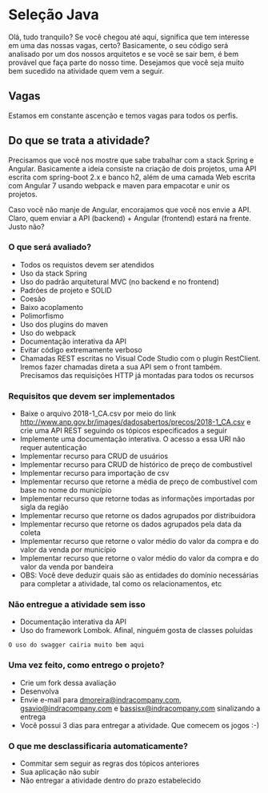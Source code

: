 # Seleção Java

Olá, tudo tranquilo? Se você chegou até aqui, significa que tem interesse em uma das nossas vagas, certo? Basicamente, o seu código será analisado por um dos nossos arquitetos e se você se sair bem, é bem provável que faça parte do nosso time. Desejamos que você seja muito bem sucedido na atividade quem vem a seguir.

## Vagas

Estamos em constante ascenção e temos vagas para todos os perfis.


## Do que se trata a atividade?

Precisamos que você nos mostre que sabe trabalhar com a stack Spring e Angular. Basicamente a ideia consiste na criação de dois projetos, uma API escrita com spring-boot 2.x e banco h2, além de uma camada Web escrita com Angular 7 usando webpack e maven para empacotar e unir os projetos.

Caso você não manje de Angular, encorajamos que você nos envie a API. Claro, quem enviar a API (backend) + Angular (frontend) estará na frente. Justo não?

### O que será avaliado?

* Todos os requistos devem ser atendidos
* Uso da stack Spring
* Uso do padrão arquitetural MVC (no backend e no frontend)
* Padrões de projeto e SOLID
* Coesão
* Baixo acoplamento
* Polimorfismo
* Uso dos plugins do maven
* Uso do webpack
* Documentação interativa da API
* Evitar código extremamente verboso
* Chamadas REST escritas no Visual Code Studio com o plugin RestClient. Iremos fazer chamadas direta a sua API sem o front também. Precisamos das requisições HTTP já montadas para todos os recursos


### Requisitos que devem ser implementados

* Baixe o arquivo 2018-1_CA.csv por meio do link http://www.anp.gov.br/images/dadosabertos/precos/2018-1_CA.csv e crie uma API REST seguindo os tópicos especificados a seguir
* Implemente uma documentação interativa. O acesso a essa URI não requer autenticação
* Implementar recurso para CRUD de usuários
* Implementar recurso para CRUD de histórico de preço de combustível
* Implementar recurso para importação de csv
* Implementar recurso que retorne a média de preço de combustível com base no nome do município
* Implementar recurso que retorne todas as informações importadas por sigla da região
* Implementar recurso que retorne os dados agrupados por distribuidora
* Implementar recurso que retorne os dados agrupados pela data da coleta
* Implementar recurso que retorne o valor médio do valor da compra e do valor da venda por município
* Implementar recurso que retorne o valor médio do valor da compra e do valor da venda por bandeira
* OBS: Você deve deduzir quais são as entidades do domínio necessárias para completar a atividade, tal como os relacionamentos, etc

### Não entregue a atividade sem isso

* Documentação interativa da API
* Uso do framework Lombok. Afinal, ninguém gosta de classes poluídas

```
O uso do swagger cairia muito bem aqui
```

### Uma vez feito, como entrego o projeto?

* Crie um fork dessa avaliação
* Desenvolva
* Envie e-mail para dmoreira@indracompany.com, gsavio@indracompany.com e bassisx@indracompany.com sinalizando a entrega
* Você possui 3 dias para entregar a atividade. Que comecem os jogos :-)


### O que me desclassificaria automaticamente?

* Commitar sem seguir as regras dos tópicos anteriores
* Sua aplicação não subir
* Não entregar a atividade dentro do prazo estabelecido
